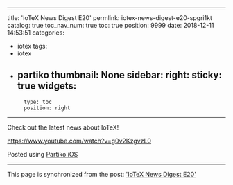 
---
title: 'IoTeX News Digest E20'
permlink: iotex-news-digest-e20-spgri1kt
catalog: true
toc_nav_num: true
toc: true
position: 9999
date: 2018-12-11 14:53:51
categories:
- iotex
tags:
- iotex
- partiko
thumbnail: None
sidebar:
    right:
        sticky: true
widgets:
    -
        type: toc
        position: right
---


Check out the latest news about IoTeX!

https://www.youtube.com/watch?v=g0v2KzgvzL0

Posted using [Partiko iOS](https://steemit.com/@partiko-ios)

- - -

This page is synchronized from the post: ['IoTeX News Digest E20'](https://steemit.com/@htliao/iotex-news-digest-e20-spgri1kt)
